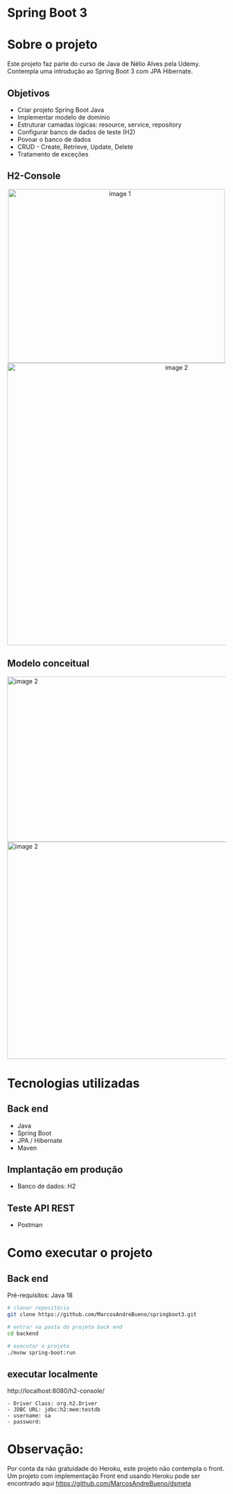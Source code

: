 # Spring Boot 3

# Sobre o projeto

Este projeto faz parte do curso de Java de Nélio Alves pela Udemy. Contempla uma introdução ao Spring Boot 3 com JPA Hibernate.

## Objetivos

- Criar projeto Spring Boot Java
- Implementar modelo de domínio
- Estruturar camadas lógicas: resource, service, repository
- Configurar banco de dados de teste (H2)
- Povoar o banco de dados
- CRUD - Create, Retrieve, Update, Delete
- Tratamento de exceções

## H2-Console
<div align="center">
<img src="/../readme/Captura de Tela (43).png" alt="image 1" width=500 height=400>
<img src="/../readme/Captura de Tela (44).png" alt="image 2" width=765 height=650>
</div>

## Modelo conceitual
<img src="/../readme/Captura de Tela (45).png" alt="image 2" width=700 height=380>
<img src="/../readme/Captura de Tela (46).png" alt="image 2" width=880 height=500>

# Tecnologias utilizadas
## Back end
- Java
- Spring Boot
- JPA / Hibernate
- Maven

## Implantação em produção
- Banco de dados: H2

## Teste API REST
- Postman

# Como executar o projeto

## Back end
Pré-requisitos: Java 18

```bash
# clonar repositório
git clone https://github.com/MarcosAndreBueno/springboot3.git

# entrar na pasta do projeto back end
cd backend

# executar o projeto
./mvnw spring-boot:run
```

## executar localmente
http://localhost:8080/h2-console/

    - Driver Class:	org.h2.Driver 
    - JDBC URL: jdbc:h2:mem:testdb
    - username: sa
    - password:

# Observação:
Por conta da não gratuidade do Heroku, este projeto não contempla o front.
Um projeto com implementação Front end usando Heroku pode ser encontrado aqui https://github.com/MarcosAndreBueno/dsmeta

